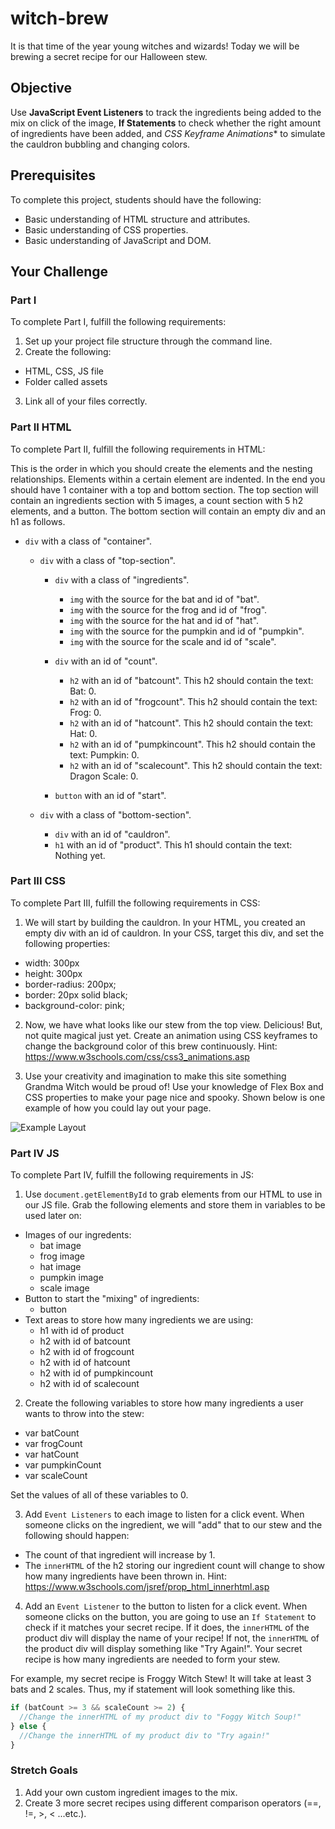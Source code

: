 # witch-brew

It is that time of the year young witches and wizards! Today we will be brewing a secret recipe for our Halloween stew.

## Objective
Use **JavaScript Event Listeners** to track the ingredients being added to the mix on click of the image, **If Statements** to check whether the right amount of ingredients have been added, and *CSS Keyframe Animations** to simulate the cauldron bubbling and changing colors.

## Prerequisites
To complete this project, students should have the following:
* Basic understanding of HTML structure and attributes.
* Basic understanding of CSS properties.
* Basic understanding of JavaScript and DOM.

## Your Challenge

### Part I
To complete Part I, fulfill the following requirements:
1. Set up your project file structure through the command line.
2. Create the following:
* HTML, CSS, JS file
* Folder called assets
3. Link all of your files correctly.

### Part II HTML
To complete Part II, fulfill the following requirements in HTML:

This is the order in which you should create the elements and the nesting relationships. Elements within a certain element are indented. In the end you should have 1 container with a top and bottom section. The top section will contain an ingredients section with 5 images, a count section with 5 h2 elements, and a button. The bottom section will contain an empty div and an h1 as follows.

* ```div``` with a class of "container".

  * ```div``` with a class of "top-section".

    * ```div``` with a class of "ingredients".
      * ```img``` with the source for the bat and id of "bat".
      * ```img``` with the source for the frog and id of "frog".
      * ```img``` with the source for the hat and id of "hat".
      * ```img``` with the source for the pumpkin and id of "pumpkin".
      * ```img``` with the source for the scale and id of "scale".

    * ```div``` with an id of "count".
      * ```h2``` with an id of "batcount". This h2 should contain the text: Bat: 0.
      * ```h2``` with an id of "frogcount". This h2 should contain the text: Frog: 0.
      * ```h2``` with an id of "hatcount". This h2 should contain the text: Hat: 0.
      * ```h2``` with an id of "pumpkincount". This h2 should contain the text: Pumpkin: 0.
      * ```h2``` with an id of "scalecount". This h2 should contain the text: Dragon Scale: 0.

    * ```button``` with an id of "start".

  * ```div``` with a class of "bottom-section".
    * ```div``` with an id of "cauldron".
    * ```h1``` with an id of "product". This h1 should contain the text: Nothing yet.     

### Part III CSS
To complete Part III, fulfill the following requirements in CSS:

1. We will start by building the cauldron. In your HTML, you created an empty div with an id of cauldron. In your CSS, target this div, and set the following properties:
* width: 300px
* height: 300px
* border-radius: 200px;
* border: 20px solid black;
* background-color: pink;

2. Now, we have what looks like our stew from the top view. Delicious! But, not quite magical just yet. Create an animation using CSS keyframes to change the background color of this brew continuously. Hint: https://www.w3schools.com/css/css3_animations.asp

3. Use your creativity and imagination to make this site something Grandma Witch would be proud of! Use your knowledge of Flex Box and CSS properties to make your page nice and spooky. Shown below is one example of how you could lay out your page.

![Example Layout](https://github.com/junior-devleague/witch-brew/blob/master/assets/example-layout.jpg)

### Part IV JS
To complete Part IV, fulfill the following requirements in JS:
1. Use ```document.getElementById``` to grab elements from our HTML to use in our JS file. Grab the following elements and store them in variables to be used later on:
* Images of our ingredents:
  * bat image
  * frog image
  * hat image
  * pumpkin image
  * scale image
* Button to start the "mixing" of ingredients:
  * button
* Text areas to store how many ingredients we are using:
  * h1 with id of product
  * h2 with id of batcount
  * h2 with id of frogcount
  * h2 with id of hatcount
  * h2 with id of pumpkincount
  * h2 with id of scalecount

2. Create the following variables to store how many ingredients a user wants to throw into the stew:
* var batCount
* var frogCount
* var hatCount
* var pumpkinCount
* var scaleCount

Set the values of all of these variables to 0.

3. Add ```Event Listeners``` to each image to listen for a click event. When someone clicks on the ingredient, we will "add" that to our stew and the following should happen:
* The count of that ingredient will increase by 1.
* The ```innerHTML``` of the h2 storing our ingredient count will change to show how many ingredients have been thrown in. Hint: https://www.w3schools.com/jsref/prop_html_innerhtml.asp

4. Add an ```Event Listener``` to the button to listen for a click event. When someone clicks on the button, you are going to use an ```If Statement``` to check if it matches your secret recipe. If it does, the ```innerHTML``` of the product div will display the name of your recipe! If not, the ```innerHTML``` of the product div will display something like "Try Again!". Your secret recipe is how many ingredients are needed to form your stew.

For example, my secret recipe is Froggy Witch Stew! It will take at least 3 bats and 2 scales. Thus, my if statement will look something like this.

```JavaScript
if (batCount >= 3 && scaleCount >= 2) {
  //Change the innerHTML of my product div to "Foggy Witch Soup!"
} else {
  //Change the innerHTML of my product div to "Try again!"
}
```

### Stretch Goals
1. Add your own custom ingredient images to the mix.
2. Create 3 more secret recipes using different comparison operators (==, !=, >, < ...etc.). 
